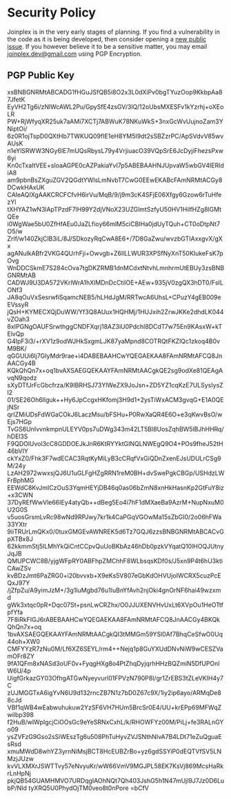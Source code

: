 # Security Policy

Joinplex is in the very early stages of planning.
If you find a vulnerability in the code as it is being developed, then consider opening a [new public issue](https://github.com/joinplex-dev/joinplex/issues/new).
If you however believe it to be a sensitive matter, you may email joinplex.dev@gmail.com using PGP Encryption.

## PGP Public Key

xsBNBGNRMtABCADG1fHGuJSfQB5i8O2x3L0dXiPv0bgTYuzOop9KkbpAa87JfetK
EyVH2Tg6i/zNlWcAWL2Pu/GpySfE4zsGV/3lQ/12oUbsMXESFv1kYzrhj+oXEoLR
PW+RjWfyqXR25uk7aAMi7XCTj7ABWuK78NKuWkS+3nxGcWvUujnoZam3YNiptOi/
6z0R1ojTspD0QXtHb7TWKUQ09fIE1eH8YM5I9dt2sSBZzrPC/ApSVdvV85wvAUsK
n1eYlSRWW3NGy6lE7mUQsRbysL79y4VrjiuacO39VQpSrE6JcDyjiFhezsPxw6yi
Kn0cTxaItVEE+sIoaAGPE0cAZPakiaYvI7p5ABEBAAHNJUpvaW5wbGV4IERldiA8
am9pbnBsZXguZGV2QGdtYWlsLmNvbT7CwG0EEwEKABcFAmNRMtACGy8DCwkHAxUK
CAIeAQIXgAAKCRCFCfvH6irVu/MqB/9/j9m3cK4SFjE06Xfgy6Gzow6rTuHfezYl
tXHYAZ1wN3lApTPzdF7lH99Y2djVNoX23UZGlmtSzfyU50HV1HilfHZg8lGMtQEe
i0WgWae5bU0ZfHfAEu0JaZLfioy66mlM5ciCBIHa0jdUyTQuh+CT0oDtpNt7O5/w
Zrlf/w140ZkjClB3iL/8J/SDkozyRqCwA8E6+/7D8GaZwu/wvzbGTIAxxgvX/gXx
agANulkABfr2VKG4QUrhFji+Owvgb+Z6llLLWUR3XPSfNyXnT50KIukeFsK7pOvg
WnDDCSkmE7S284cOva7tgDKZRMB1dnMCdxtNtvhLmnhrmUtEBUy3zsBNBGNRMtAB
CADWJ9U3DA572VKrlWrA1hXlMDnDcCtilOE+AEw+935jV0zgQX3hDT0/FsILONf3
JA8qOuVxSesrwfiSqamcNEB5/hLHdJgM/RRTwcA6UhsL+CPuzY4gEB009eEVssyR
jQsH+KYMECXQjDuWW/Yf3Q8AUux1HQHMj/1HUJxih2ZrwJKKe2dhdLK044vZOah3
6xIPGNgOAUFSrwthggCNDFXqrj18AZ3iU0Pdchl8DCdT7w75En9KAsxW+kTElvQp
G4IpF3i3/+rXV1z9odWJHkSxgmLJK87yaMpnd8COTRQtFKZlQc1zkoq4B0vM9BK/
qGGUUi6lj7GIyMdr9rae+i4DABEBAAHCwYQEGAEKAA8FAmNRMtAFCQ8JnAACGy4B
KQkQhQn7x+oq1bvAXSAEGQEKAAYFAmNRMtAACgkQE2sg9odXe81QEAgAvqN9qodz
sXyDTfJrFcGbcfrza/K9IBRHSJ73YlWeZX9JoJsn+ZD5YZ1cqKzE7ULSysIysZl2
01/SE26Oh6lIguk++Hy6JpCcgxHKfomj3H9d1+2ysTiWxACM3gvqG+E1A0QEjNSr
qrIZMiUDsFdWGaCOkJ6LaczMsu/bFSHu+P0RwXaQR4E6O+e3qKwvBsO/wEjs7HGp
TvGS6UnIvvnkmpnULEYV0ps7uDWg343m42LT5Bl8UosZqhBW5lBJhHHRq/hDEl3S
F9QDOlUvol3cC8GDDOEJkJnR6KtRYYktGINQLNWEgQ9O4+POs9fheJ52tH46bVIY
ckYxZ0/Fhk3F7wdECAC3RqtKyMiLyB3cCRqfVxGiQDnZxenEJsUDULrCSg9M/24y
LzAH2972wwxsjQJ6U1uGLFgHZgRRN1reM0BH+dvSwePgkCBGp/USHdzLWFrBphMG
EEWdC8KvJmICzOuS3YqmHEYjDB46q0as06bZmN8xnHkHasnKp2GtFuY8iz+x3CWN
37DyREfWwVle66IEy4atyQb++dBeg5Eo4i7hF1dMXaeBa9AzrM+NupNxuM0U2G0S
v5uosGrsmLvRc98wNd9RPJwy7kr1k4CaPGqVGOwMa15sZbGI0/2o06hFWa33YXtr
9iiTRUrLmQKx0/0tuxGMGEvAWNREK5d6Tz7GQJ6zzsBNBGNRMtABCACvGpXTBx8J
62kkmmStj5lLMhYkQiCntCCpvQuUoBKbAz46hDb0pzkVYqatQ10lHOQJUtnyJqJB
QMUPCWC8B/yjgWFpRY0ABFhpZMChhF8WLbsqsKDf0s/J5xn9P4t6hU3ktiCAwZSv
kvBDzJmt6PaZRG0+i20bvvxb+X9eKs5V807eGbKdOHVUjoIWCRX5cuzPcEQxJ97Y
/jZfpZu/A9yimJzM+/3g1luMgbd76u1IuBnYfAvh2njOki4gnOrNF6hai49wzxmd
gWk3xtqc0pR+Dqc07St+psnLwCRZhx/O0JJUXENVHvUxLt6XVpOu1HeOTtfpfYfa
7F8iRkFIGJ6rABEBAAHCwYQEGAEKAA8FAmNRMtAFCQ8JnAACGy4BKQkQhQn7x+oq
1bvAXSAEGQEKAAYFAmNRMtAACgkQI3tMMGm59YSl0Af7BhqCeSfwO0Uq44oh+XW0
CMFYYzR7zNu0M/Lf6XZ6SEYL/rm4++Nejq1p8GuYXUdDNvNiW9wCESZVamOFr8ZY
9fA1QFm8xNASd3oUF0v+FyqgHXg8o4PtZhqDyjqrhHHzBQZmiN5DfUPOnlW6U/4p
UigfGrkazGY03OfhgATGwNyeyvurl01FPVzN790P8l/gr1ZrEBS3tZLeVKIH4y7C
zUJMGGTxA6igYvN6U9d132rncZB7N1z7bD0Z67c9X/1iy2ip6ayo/ARMqDe88cJd
VBf1qWB4wEabwuhukuw2YzSF6VH7HUm5BrcSr0E4/UU+krEPp69MFWqZwilbp398
f2HuB/wIWpIgcjCiOOsGc9eYeSRNxCxhL/k/RHOWFYz00M/PiLj+fe3RALnGYo09
ysZVFzG9Gso2sSiWEszTg6u508PhTuHyvZVJSNthNIvA7B4LDt71eZuQguaEsRsd
xmuMWdD8whYZ3yrnNiMsjBCT8HcEUBZrBo+yz6gdSSYiP0dEQTVfSV5LNMzjJUzw
kvVLXMXrJSWTTvy57eNvyuKr/wW66VmV9MGJPL58EK7KsVj869McsHaRkrLnHpNj
pkjQB54GUAMHMVO7URDqgIAOhNQt7Qh403JshG5h1N47mUjl9J7Jz0D6LubP/NId
tyXRQ5U0PhydOjTM0veo8t0nPore
=bCfV
